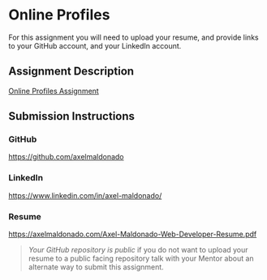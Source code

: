 # Online Profiles
For this assignment you will need to upload your resume, and provide links to your GitHub account, and your LinkedIn account.

## Assignment Description
[Online Profiles Assignment](https://education.launchcode.org/liftoff/assignments/online-profiles/)

## Submission Instructions
 
### GitHub
https://github.com/axelmaldonado

### LinkedIn
https://www.linkedin.com/in/axel-maldonado/

### Resume
https://axelmaldonado.com/Axel-Maldonado-Web-Developer-Resume.pdf

> *Your GitHub repository is public* if you do not want to upload your resume to a public facing repository talk with your Mentor about an alternate way to submit this assignment.
